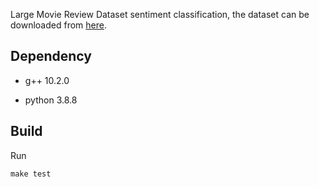Large Movie Review Dataset sentiment classification, the dataset can be downloaded from [here](http://ai,standford.edu/~amaas/data/sentiment/).

## Dependency

- g++ 10.2.0

- python 3.8.8

## Build

Run

```console
make test
```
